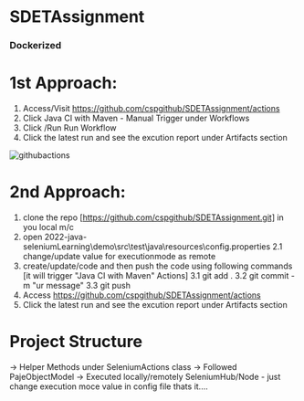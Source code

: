 # SDETAssignment
### Dockerized 
# 1st Approach:
1. Access/Visit https://github.com/cspgithub/SDETAssignment/actions
2. Click Java CI with Maven - Manual Trigger under Workflows
3. Click /Run Run Workflow
4. Click the latest run and see the excution report under Artifacts section

![githubactions](https://user-images.githubusercontent.com/28858542/166144072-32a471af-5754-481d-9d84-39c4da10f968.PNG)



# 2nd Approach:

1. clone the repo [https://github.com/cspgithub/SDETAssignment.git] in you local m/c
2. open 2022-java-seleniumLearning\demo\src\test\java\resources\config.properties
   2.1 change/update value for executionmode as remote
3. create/update/code and then push the code using following commands [it will trigger  "Java CI with Maven" Actions]
   3.1 git add .
   3.2 git commit -m "ur message"
   3.3 git push
4. Access https://github.com/cspgithub/SDETAssignment/actions
5. Click the latest run and see the excution report under Artifacts section

# Project Structure
-> Helper Methods under SeleniumActions class
-> Followed PajeObjectModel
-> Executed locally/remotely SeleniumHub/Node - just change execution moce value in config file thats it....

